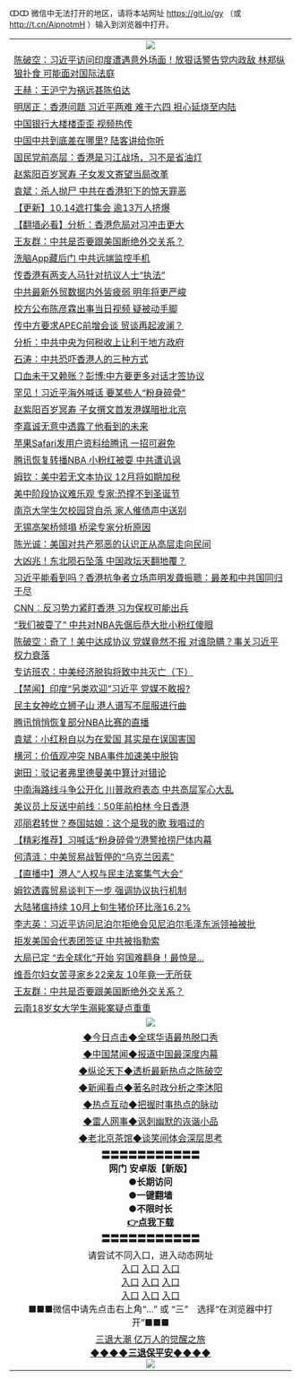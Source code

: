ↀↀ 微信中无法打开的地区，请将本站网址 https://git.io/gy （或 http://t.cn/AipnotmH ）输入到浏览器中打开。 

<table>
   <tr>
    <td align=center><img src="https://github.com/gyhhx/image-upload/blob/master/20190822-2.jpg" /></td>
  </tr>
<tr><td align="left"><a href="https://xwood.fun/oo.aspx?name=c1084374&key=nqynnipsxfbxcbni&from=gy">陈破空：习近平访问印度遭遇意外场面！放狠话警告党内政敌 林郑纵狼扑食 可能面对国际法庭</a></td></tr>
<tr><td align="left"><a href="https://xwood.fun/oo.aspx?name=c1080777&key=nqynnipsxfbxcbni&from=gy">王赫：王沪宁为祸远甚陈伯达</a></td></tr>
<tr><td align="left"><a href="https://xwood.fun/oo.aspx?name=c1084412&key=nqynnipsxfbxcbni&from=gy">明居正：香港问题 习近平两难 难于六四 担心延烧至内陆</a></td></tr>
<tr><td align="left"><a href="https://xwood.fun/oo.aspx?name=c1084372&key=nqynnipsxfbxcbni&from=gy">中国银行大楼楼歪歪 视频热传</a></td></tr>
<tr><td align="left"><a href="https://xwood.fun/oo.aspx?name=c1084375&key=nqynnipsxfbxcbni&from=gy">中国中共到底差在哪里? 陆客讲给你听</a></td></tr>
<tr><td align="left"><a href="https://xwood.fun/oo.aspx?name=c1084346&key=nqynnipsxfbxcbni&from=gy">国民党前高层：香港是习江战场，习不是省油灯</a></td></tr>
<tr><td align="left"><a href="https://xwood.fun/oo.aspx?name=c1084407&key=nqynnipsxfbxcbni&from=gy">赵紫阳百岁冥寿 子女发文寄望当局改革</a></td></tr>
<tr><td align="left"><a href="https://xwood.fun/oo.aspx?name=c1084400&key=nqynnipsxfbxcbni&from=gy">袁斌：杀人抛尸 中共在香港犯下的惊天罪恶</a></td></tr>
<tr><td align="left"><a href="https://xwood.fun/oo.aspx?name=c1084353&key=nqynnipsxfbxcbni&from=gy">【更新】10.14遮打集会 逾13万人挤爆</a></td></tr>
<tr><td align="left"><a href="https://xwood.fun/oo.aspx?name=c1084185&key=nqynnipsxfbxcbni&from=gy">【翻墙必看】分析：香港危局对习冲击更大</a></td></tr>
<tr><td align="left"><a href="https://xwood.fun/oo.aspx?name=c1084401&key=nqynnipsxfbxcbni&from=gy">王友群：中共是否要跟美国断绝外交关系？</a></td></tr>
<tr><td align="left"><a href="https://xwood.fun/oo.aspx?name=c1084371&key=nqynnipsxfbxcbni&from=gy">洗脑App藏后门 中共远端监控手机</a></td></tr>
<tr><td align="left"><a href="https://xwood.fun/oo.aspx?name=c1084414&key=nqynnipsxfbxcbni&from=gy">传香港有两支人马针对抗议人士“执法”</a></td></tr>
<tr><td align="left"><a href="https://xwood.fun/oo.aspx?name=c1084385&key=nqynnipsxfbxcbni&from=gy">中共最新外贸数据内外皆疲弱 明年将更严峻</a></td></tr>
<tr><td align="left"><a href="https://xwood.fun/oo.aspx?name=c1084405&key=nqynnipsxfbxcbni&from=gy">校方公布陈彦霖出事当日视频 疑被动手脚</a></td></tr>
<tr><td align="left"><a href="https://xwood.fun/oo.aspx?name=c1084392&key=nqynnipsxfbxcbni&from=gy">传中方要求APEC前增会谈 贸谈再起波澜？</a></td></tr>
<tr><td align="left"><a href="https://xwood.fun/oo.aspx?name=c1084386&key=nqynnipsxfbxcbni&from=gy">分析：中共中央为何税收上让利于地方政府</a></td></tr>
<tr><td align="left"><a href="https://xwood.fun/oo.aspx?name=c1084410&key=nqynnipsxfbxcbni&from=gy">石涛：中共恐吓香港人的三种方式</a></td></tr>
<tr><td align="left"><a href="https://xwood.fun/oo.aspx?name=c1084408&key=nqynnipsxfbxcbni&from=gy">口血未干又赖账？彭博:中方要更多对话才签协议</a></td></tr>
<tr><td align="left"><a href="https://xwood.fun/oo.aspx?name=c1084190&key=nqynnipsxfbxcbni&from=gy">罕见！习近平海外喊话 要某些人“粉身碎骨”</a></td></tr>
<tr><td align="left"><a href="https://xwood.fun/oo.aspx?name=c1084395&key=nqynnipsxfbxcbni&from=gy">赵紫阳百岁冥寿 子女撰文首发港媒暗批北京</a></td></tr>
<tr><td align="left"><a href="https://xwood.fun/oo.aspx?name=c1084200&key=nqynnipsxfbxcbni&from=gy">李嘉诚无意中透露了他看到的未来</a></td></tr>
<tr><td align="left"><a href="https://xwood.fun/oo.aspx?name=c1084382&key=nqynnipsxfbxcbni&from=gy">苹果Safari发用户资料给腾讯 一招可避免</a></td></tr>
<tr><td align="left"><a href="https://xwood.fun/oo.aspx?name=c1084406&key=nqynnipsxfbxcbni&from=gy">腾讯恢复转播NBA 小粉红被耍 中共遭讥讽</a></td></tr>
<tr><td align="left"><a href="https://xwood.fun/oo.aspx?name=c1084393&key=nqynnipsxfbxcbni&from=gy">姆钦：美中若无文本协议 12月将如期加税</a></td></tr>
<tr><td align="left"><a href="https://xwood.fun/oo.aspx?name=c1084419&key=nqynnipsxfbxcbni&from=gy">美中阶段协议难乐观 专家:恐撑不到圣诞节</a></td></tr>
<tr><td align="left"><a href="https://xwood.fun/oo.aspx?name=c1084415&key=nqynnipsxfbxcbni&from=gy">南京大学生欠校园贷自杀 家人催债声中送别</a></td></tr>
<tr><td align="left"><a href="https://xwood.fun/oo.aspx?name=c1084398&key=nqynnipsxfbxcbni&from=gy">无锡高架桥倾塌 桥梁专家分析原因</a></td></tr>
<tr><td align="left"><a href="https://xwood.fun/oo.aspx?name=c1084409&key=nqynnipsxfbxcbni&from=gy">陈光诚：美国对共产邪恶的认识正从高层走向民间</a></td></tr>
<tr><td align="left"><a href="https://xwood.fun/oo.aspx?name=c1084304&key=nqynnipsxfbxcbni&from=gy">大凶兆！东北陨石坠落 中国政坛天翻地覆？</a></td></tr>
<tr><td align="left"><a href="https://xwood.fun/oo.aspx?name=c1084016&key=nqynnipsxfbxcbni&from=gy">习近平能看到吗？香港抗争者立场声明发聋振聩：最差和中共国同归于尽</a></td></tr>
<tr><td align="left"><a href="https://xwood.fun/oo.aspx?name=c1084235&key=nqynnipsxfbxcbni&from=gy">CNN︰反习势力紧盯香港 习为保权可能出兵</a></td></tr>
<tr><td align="left"><a href="https://xwood.fun/oo.aspx?name=c1084394&key=nqynnipsxfbxcbni&from=gy">“我们被耍了” 中共对NBA先倨后恭大批小粉红傻眼</a></td></tr>
<tr><td align="left"><a href="https://xwood.fun/oo.aspx?name=c1084046&key=nqynnipsxfbxcbni&from=gy">陈破空：奇了！美中达成协议 党媒竟然不报 对谁隐瞒？事关习近平权力衰落</a></td></tr>
<tr><td align="left"><a href="https://xwood.fun/oo.aspx?name=c1084389&key=nqynnipsxfbxcbni&from=gy">专访班农：中美经济脱钩将致中共灭亡（下）</a></td></tr>
<tr><td align="left"><a href="https://xwood.fun/oo.aspx?name=c1084110&key=nqynnipsxfbxcbni&from=gy">【禁闻】印度“另类欢迎”习近平 党媒不敢报?</a></td></tr>
<tr><td align="left"><a href="https://xwood.fun/oo.aspx?name=c1084416&key=nqynnipsxfbxcbni&from=gy">民主女神屹立狮子山 港人谱写不屈服进行曲</a></td></tr>
<tr><td align="left"><a href="https://xwood.fun/oo.aspx?name=c1084370&key=nqynnipsxfbxcbni&from=gy">腾讯悄悄恢复部分NBA比赛的直播</a></td></tr>
<tr><td align="left"><a href="https://xwood.fun/oo.aspx?name=c1084402&key=nqynnipsxfbxcbni&from=gy">袁斌：小红粉自以为在爱国 其实是在误国害国</a></td></tr>
<tr><td align="left"><a href="https://xwood.fun/oo.aspx?name=c1084418&key=nqynnipsxfbxcbni&from=gy">横河：价值观冲突 NBA事件加速美中脱钩</a></td></tr>
<tr><td align="left"><a href="https://xwood.fun/oo.aspx?name=c1084384&key=nqynnipsxfbxcbni&from=gy">谢田：驳记者弗里德曼美中算计对错论</a></td></tr>
<tr><td align="left"><a href="https://xwood.fun/oo.aspx?name=c972669&key=nqynnipsxfbxcbni&from=gy">中南海路线斗争公开化 川普政府表态 中共高层军心大乱</a></td></tr>
<tr><td align="left"><a href="https://xwood.fun/oo.aspx?name=c1084391&key=nqynnipsxfbxcbni&from=gy">美议员上反送中前线：50年前柏林 今日香港</a></td></tr>
<tr><td align="left"><a href="https://xwood.fun/oo.aspx?name=c1084282&key=nqynnipsxfbxcbni&from=gy">邓丽君转世？泰国姑娘：这个是我的歌 我唱过的</a></td></tr>
<tr><td align="left"><a href="https://xwood.fun/oo.aspx?name=c1084347&key=nqynnipsxfbxcbni&from=gy">【精彩推荐】习喊话“粉身碎骨”/港警抢捞尸体内幕</a></td></tr>
<tr><td align="left"><a href="https://xwood.fun/oo.aspx?name=c1084025&key=nqynnipsxfbxcbni&from=gy">何清涟：中美贸易战暂停的“乌克兰因素”</a></td></tr>
<tr><td align="left"><a href="https://xwood.fun/oo.aspx?name=c1083724&key=nqynnipsxfbxcbni&from=gy">【直播中】港人“人权与民主法案集气大会”</a></td></tr>
<tr><td align="left"><a href="https://xwood.fun/oo.aspx?name=c1084413&key=nqynnipsxfbxcbni&from=gy">姆钦透露贸易谈判下一步 强调协议执行机制</a></td></tr>
<tr><td align="left"><a href="https://xwood.fun/oo.aspx?name=c1084399&key=nqynnipsxfbxcbni&from=gy">大陆猪瘟持续 10月上旬生猪价环比涨16.2%</a></td></tr>
<tr><td align="left"><a href="https://xwood.fun/oo.aspx?name=c1084151&key=nqynnipsxfbxcbni&from=gy">李志英：习近平访问尼泊尔拒绝会见尼泊尔毛泽东派领袖被批</a></td></tr>
<tr><td align="left"><a href="https://xwood.fun/oo.aspx?name=c1084334&key=nqynnipsxfbxcbni&from=gy">拒发美国会代表团签证 中共被指勒索</a></td></tr>
<tr><td align="left"><a href="https://xwood.fun/oo.aspx?name=c1084021&key=nqynnipsxfbxcbni&from=gy">大局已定 “去全球化”开始 穷国难翻身！最惊是...</a></td></tr>
<tr><td align="left"><a href="https://xwood.fun/oo.aspx?name=c1084404&key=nqynnipsxfbxcbni&from=gy">维吾尔妇女苦寻家乡22亲友 10年竟一无所获</a></td></tr>
<tr><td align="left"><a href="https://xwood.fun/oo.aspx?name=c1084309&key=nqynnipsxfbxcbni&from=gy">王友群：中共是否要跟美国断绝外交关系？</a></td></tr>
<tr><td align="left"><a href="https://xwood.fun/oo.aspx?name=c1084342&key=nqynnipsxfbxcbni&from=gy">云南18岁女大学生溺毙案疑点重重</a></td></tr>

   <tr>
    <td align=center><img src="https://github.com/gyhhx/image-upload/blob/master/ogate-c.JPG" /></td>
  </tr>
   <tr>
   <td align=center> 
<a href="https://tru28th.xwood.fun/oo.aspx?name=c816850&key=nqynnipsxfbxcbni&from=gy&tag=9877">◆今日点击◆全球华语最热脱口秀</a><br/>
    </td>
  </tr>
  <tr>
  <td align=center>
<a href="https://tru28th.xwood.fun/oo.aspx?name=c816860&key=nqynnipsxfbxcbni&from=gy&tag=99733110">◆中国禁闻◆报道中国最深度内幕</a><br/>
   </tr>
  <tr>
     <td align=center>
<a href="https://tru28th.xwood.fun/oo.aspx?name=c816855&key=nqynnipsxfbxcbni&from=gy&tag=997110">◆纵论天下◆透析最新热点之陈破空</a><br/>
   </tr>
   <tr>
      <td align=center>
<a href="https://tru28th.xwood.fun/oo.aspx?name=c838308&key=nqynnipsxfbxcbni&from=gy&tag=9973110">◆新闻看点◆著名时政分析之李沐阳</a><br/>
   </tr>
   <tr>
     <td align=center>
<a href="https://tru28th.xwood.fun/oo.aspx?name=c816852&key=nqynnipsxfbxcbni&from=gy&tag=9733110">◆热点互动◆把握时事热点的脉动</a><br/>
   </tr>
   <tr>
      <td align=center>
<a href="https://tru28th.xwood.fun/oo.aspx?name=c816694&key=nqynnipsxfbxcbni&from=gy&tag=93310">◆雷人网事◆讽刺幽默的诙谐小品</a><br/>
   </tr>
   <tr>
    <td align=center>
<a href="https://tru28th.xwood.fun/oo.aspx?name=c816650&key=nqynnipsxfbxcbni&from=gy&tag=9973110">◆老北京茶馆◆谈笑间体会深层思考</a><br/>
   </tr>
  <tr>
    <td align=center>
 <b>〓〓〓〓〓〓〓〓〓〓〓<br/>网门 安卓版【新版】<br/> ●长期访问<br/> ●一键翻墙<br/>  ●不限时长<br/> 
 <a href="https://share.weiyun.com/5tym2kI">👉<b>点我下载</a><br/>〓〓〓〓〓〓〓〓〓〓〓<br/>
    </td>
    </tr>
   <tr>
    <td align=center>请尝试不同入口，进入动态网址<br/>
      <a href="https://s3.us-east-2.amazonaws.com/ogateo/show.htm">入口</a>
      <a href="https://s3.ca-central-1.amazonaws.com/ogatec/show.htm">入口</a>
      <a href="https://s3.ap-southeast-2.amazonaws.com/ogatey/show.htm">入口</a><br/>
      <a href="https://s3.ap-northeast-2.amazonaws.com/ogates/show.htm">入口</a>
      <a href="https://s3.eu-central-1.amazonaws.com/ogatef/show.htm">入口</a>
      <a href="https://s3.ap-south-1.amazonaws.com/ogatem/show.htm">入口</a><br/>
      <a href="https://s3-us-west-1.amazonaws.com/ogaten/show.htm">入口</a>
      <a href="https://s3.eu-west-2.amazonaws.com/ogatel/show.htm">入口</a>
      <a href="https://s3.ap-northeast-1.amazonaws.com/ogatet/show.htm">入口</a><br/>
      ■■■微信中请先点击右上角“...” 或 “三”　选择“在浏览器中打开”■■■<b><br/>
    </td>
  </tr>
  <tr>  
  <td align=center>
  <a href="https://tru28th.xwood.fun/oo.aspx?name=c894205&key=nqynnipsxfbxcbni&from=gy&tag=9973110">三退大潮 亿万人的觉醒之旅</a><br/>
      <a href="https://tru28th.xwood.fun/oo.aspx?name=ogQuit.aspx&key=nqynnipsxfbxcbni&from=gy"><b>◆◆◆◆三退保平安◆◆◆◆<br/></a>
      <img src="https://github.com/gyhhx/image-upload/blob/master/3t.jpg" /><br/>
      </td>
  </tr>
</table>



